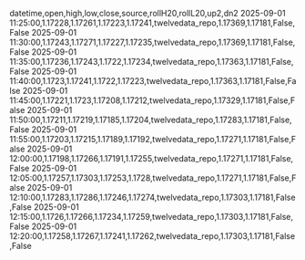 datetime,open,high,low,close,source,rollH20,rollL20,up2,dn2
2025-09-01 11:25:00,1.17228,1.17261,1.17223,1.17241,twelvedata_repo,1.17369,1.17181,False,False
2025-09-01 11:30:00,1.17243,1.17271,1.17227,1.17235,twelvedata_repo,1.17369,1.17181,False,False
2025-09-01 11:35:00,1.17236,1.17243,1.1722,1.17234,twelvedata_repo,1.17363,1.17181,False,False
2025-09-01 11:40:00,1.1723,1.17241,1.1722,1.17223,twelvedata_repo,1.17363,1.17181,False,False
2025-09-01 11:45:00,1.17221,1.1723,1.17208,1.17212,twelvedata_repo,1.17329,1.17181,False,False
2025-09-01 11:50:00,1.17211,1.17219,1.17185,1.17204,twelvedata_repo,1.17283,1.17181,False,False
2025-09-01 11:55:00,1.17203,1.17215,1.17189,1.17192,twelvedata_repo,1.17271,1.17181,False,False
2025-09-01 12:00:00,1.17198,1.17266,1.17191,1.17255,twelvedata_repo,1.17271,1.17181,False,False
2025-09-01 12:05:00,1.17257,1.17303,1.17253,1.1728,twelvedata_repo,1.17271,1.17181,False,False
2025-09-01 12:10:00,1.17283,1.17286,1.17246,1.17274,twelvedata_repo,1.17303,1.17181,False,False
2025-09-01 12:15:00,1.1726,1.17266,1.17234,1.17259,twelvedata_repo,1.17303,1.17181,False,False
2025-09-01 12:20:00,1.17258,1.17267,1.17241,1.17262,twelvedata_repo,1.17303,1.17181,False,False
